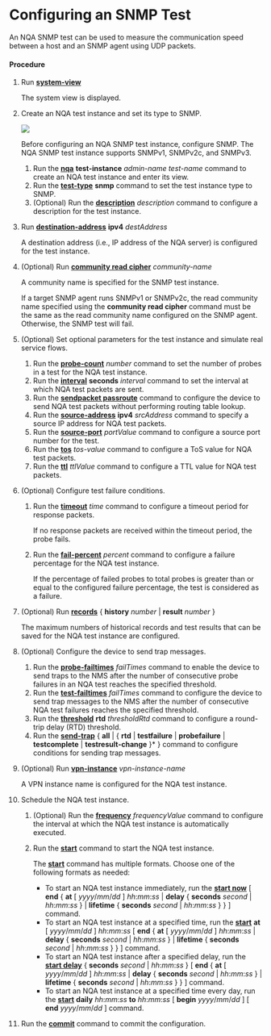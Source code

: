 Configuring an SNMP Test
========================

An NQA SNMP test can be used to measure the communication speed between a host and an SNMP agent using UDP packets.

#### Procedure

1. Run [**system-view**](cmdqueryname=system-view)
   
   
   
   The system view is displayed.
2. Create an NQA test instance and set its type to SNMP.
   
   ![](../../../../public_sys-resources/note_3.0-en-us.png) 
   
   Before configuring an NQA SNMP test instance, configure SNMP. The NQA SNMP test instance supports SNMPv1, SNMPv2c, and SNMPv3.
   
   
   
   1. Run the [**nqa**](cmdqueryname=nqa) **test-instance** *admin-name test-name* command to create an NQA test instance and enter its view.
   2. Run the [**test-type**](cmdqueryname=test-type) **snmp** command to set the test instance type to SNMP.
   3. (Optional) Run the [**description**](cmdqueryname=description) *description* command to configure a description for the test instance.
3. Run [**destination-address**](cmdqueryname=destination-address) **ipv4** *destAddress*
   
   
   
   A destination address (i.e., IP address of the NQA server) is configured for the test instance.
4. (Optional) Run [**community read cipher**](cmdqueryname=community+read+cipher) *community-name*
   
   
   
   A community name is specified for the SNMP test instance.
   
   
   
   If a target SNMP agent runs SNMPv1 or SNMPv2c, the read community name specified using the **community read cipher** command must be the same as the read community name configured on the SNMP agent. Otherwise, the SNMP test will fail.
5. (Optional) Set optional parameters for the test instance and simulate real service flows.
   1. Run the [**probe-count**](cmdqueryname=probe-count) *number* command to set the number of probes in a test for the NQA test instance.
   2. Run the [**interval**](cmdqueryname=interval) **seconds** *interval* command to set the interval at which NQA test packets are sent.
   3. Run the [**sendpacket passroute**](cmdqueryname=sendpacket+passroute) command to configure the device to send NQA test packets without performing routing table lookup.
   4. Run the [**source-address**](cmdqueryname=source-address) **ipv4** *srcAddress* command to specify a source IP address for NQA test packets.
   5. Run the [**source-port**](cmdqueryname=source-port) *portValue* command to configure a source port number for the test.
   6. Run the [**tos**](cmdqueryname=tos) *tos-value* command to configure a ToS value for NQA test packets.
   7. Run the [**ttl**](cmdqueryname=ttl) *ttlValue* command to configure a TTL value for NQA test packets.
6. (Optional) Configure test failure conditions.
   1. Run the [**timeout**](cmdqueryname=timeout) *time* command to configure a timeout period for response packets.
      
      
      
      If no response packets are received within the timeout period, the probe fails.
   2. Run the [**fail-percent**](cmdqueryname=fail-percent) *percent* command to configure a failure percentage for the NQA test instance.
      
      
      
      If the percentage of failed probes to total probes is greater than or equal to the configured failure percentage, the test is considered as a failure.
7. (Optional) Run [**records**](cmdqueryname=records) { **history** *number* | **result** *number* }
   
   
   
   The maximum numbers of historical records and test results that can be saved for the NQA test instance are configured.
8. (Optional) Configure the device to send trap messages.
   1. Run the [**probe-failtimes**](cmdqueryname=probe-failtimes) *failTimes* command to enable the device to send traps to the NMS after the number of consecutive probe failures in an NQA test reaches the specified threshold.
   2. Run the [**test-failtimes**](cmdqueryname=test-failtimes) *failTimes* command to configure the device to send trap messages to the NMS after the number of consecutive NQA test failures reaches the specified threshold.
   3. Run the [**threshold**](cmdqueryname=threshold) **rtd** *thresholdRtd* command to configure a round-trip delay (RTD) threshold.
   4. Run the [**send-trap**](cmdqueryname=send-trap) { **all** | { **rtd** | **testfailure** | **probefailure** | **testcomplete** | **testresult-change** }\* } command to configure conditions for sending trap messages.
9. (Optional) Run [**vpn-instance**](cmdqueryname=vpn-instance) *vpn-instance-name*
   
   
   
   A VPN instance name is configured for the NQA test instance.
10. Schedule the NQA test instance.
    1. (Optional) Run the [**frequency**](cmdqueryname=frequency) *frequencyValue* command to configure the interval at which the NQA test instance is automatically executed.
    2. Run the [**start**](cmdqueryname=start) command to start the NQA test instance.
       
       
       
       The [**start**](cmdqueryname=start) command has multiple formats. Choose one of the following formats as needed:
       
       * To start an NQA test instance immediately, run the [**start now**](cmdqueryname=start+now) [ **end** { **at** [ *yyyy*/*mm*/*dd* ] *hh*:*mm*:*ss* | **delay** { **seconds** *second* | *hh*:*mm*:*ss* } | **lifetime** { **seconds** *second* | *hh*:*mm*:*ss* } } ] command.
       * To start an NQA test instance at a specified time, run the [**start**](cmdqueryname=start) **at** [ *yyyy*/*mm*/*dd* ] *hh*:*mm*:*ss* [ **end** { **at** [ *yyyy*/*mm*/*dd* ] *hh*:*mm*:*ss* | **delay** { **seconds** *second* | *hh*:*mm*:*ss* } | **lifetime** { **seconds** *second* | *hh*:*mm*:*ss* } } ] command.
       * To start an NQA test instance after a specified delay, run the [**start delay**](cmdqueryname=start+delay) { **seconds** *second* | *hh*:*mm*:*ss* } [ **end** { **at** [ *yyyy*/*mm*/*dd* ] *hh*:*mm*:*ss* | **delay** { **seconds** *second* | *hh*:*mm*:*ss* } | **lifetime** { **seconds** *second* | *hh*:*mm*:*ss* } } ] command.
       * To start an NQA test instance at a specified time every day, run the [**start**](cmdqueryname=start) **daily** *hh*:*mm*:*ss* **to** *hh*:*mm*:*ss* [ **begin** *yyyy*/*mm*/*dd* ] [ **end** *yyyy*/*mm*/*dd* ] command.
11. Run the [**commit**](cmdqueryname=commit) command to commit the configuration.